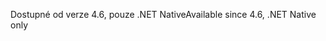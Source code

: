 <span data-ttu-id="afe73-101">Dostupné od verze 4.6, pouze .NET Native</span><span class="sxs-lookup"><span data-stu-id="afe73-101">Available since 4.6, .NET Native only</span></span>